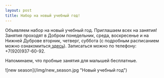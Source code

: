 ```yaml
---
layout: post
title: Набор на новый учебный год!
---
```

Объявляем набор на новый учебный год. Приглашаем всех на занятия! 
Занятия проходят в Добром понедельник, среда, воскресенье и на Нижней Дуброве вторник, четверг, суббота (c подробным расписанием можно ознакомиться<a href="/schedule/"> здесь</a>).
Записаться можно по телефону: +7(920)937-60-92. 
<p>Напоминаем, что пробные занятия для малышей бесплатные.</p>
![new season](/img/new_season.jpg "Новый учебный год")